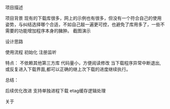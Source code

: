 项目描述

项目背景
现有的下载库很多，网上的示例也有很多，但没有一个符合自己的使用姿势，与纠结选择哪个合适，不如自己敲一遍更可控，也避免了库用多了，一些不需要的功能增加程序本身的臃肿。
截图演示

设计思路

使用流程
 初始化
 注册监听


特点：
不依赖其他第三方库
代码量小，方便阅读修改
当下载程序异常中断退出,或反复进入下载界面,都可以正确的继上次下载的进度继续执行。

总结：

后续优化改进
支持单独进程下载
etag缓存逻辑处理

关于